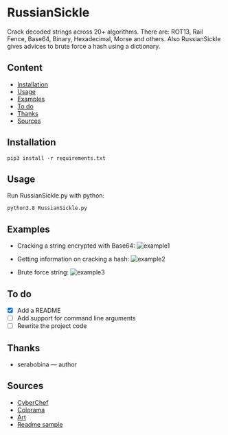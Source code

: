 # RussianSickle
Crack decoded strings across 20+ algorithms. There  are: ROT13, Rail Fence, Base64, Binary, Hexadecimal, Morse and others. Also RussianSickle gives advices to brute force a hash using a dictionary.

## Content
- [Installation](#installation)
- [Usage](#usage)
- [Examples](#examples)
- [To do](#to-do)
- [Thanks](#thanks)
- [Sources](#sources)

## Installation
```
pip3 install -r requirements.txt
```

## Usage
Run RussianSickle.py with python:
```
python3.8 RussianSickle.py
```

## Examples
- Cracking a string encrypted with Base64:
![example1](https://github.com/user-attachments/assets/e52416c9-fd90-41ea-8c75-f154d70902a4)

- Getting information on cracking a hash:
![example2](https://github.com/user-attachments/assets/8586fe59-7950-4502-9e17-41d71334aa86)

- Brute force string:
![example3](https://github.com/user-attachments/assets/e1b94a7f-376d-4551-93ff-ae6051246fc5)




## To do
- [x] Add a README
- [ ] Add support for command line arguments
- [ ] Rewrite the project code

## Thanks
- serabobina — author

## Sources
- [CyberChef](https://gchq.github.io/CyberChef/)
- [Colorama](https://super-devops.readthedocs.io/en/latest/misc.html)
- [Art](https://pypi.org/project/art/)
- [Readme sample](https://gist.github.com/bzvyagintsev/0c4adf4403d4261808d75f9576c814c2)